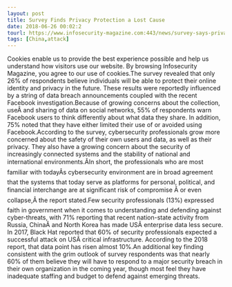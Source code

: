 ```yaml
---
layout: post
title: Survey Finds Privacy Protection a Lost Cause
date: 2018-06-26 00:02:2
tourl: https://www.infosecurity-magazine.com:443/news/survey-says-privacy-protection-is/
tags: [China,attack]
---
```

Cookies enable us to provide the best experience possible and help us understand how visitors use our website. By browsing Infosecurity Magazine, you agree to our use of cookies.The survey revealed that only 26% of respondents believe individuals will be able to protect their online identity and privacy in the future. These results were reportedly influenced by a string of data breach announcements coupled with the recent Facebook investigation.Because of growing concerns about the collection, useÂ and sharing of data on social networks, 55% of respondents warn Facebook users to think differently about what data they share. In addition, 75% noted that they have either limited their use of or avoided using Facebook.According to the survey, cybersecurity professionals grow more concerned about the safety of their own users and data, as well as their privacy. They also have a growing concern about the security of increasingly connected systems and the stability of national and international environments.ÂIn short, the professionals who are most familiar with todayÂs cybersecurity environment are in broad agreement that the systems that today serve as platforms for personal, political, and financial interchange are at significant risk of compromise Â or even collapse,Â the report stated.Few security professionals (13%) expressed faith in government when it comes to understanding and defending against cyber-threats, with 71% reporting that recent nation-state activity from Russia, ChinaÂ and North Korea has made USÂ enterprise data less secure. In 2017, Black Hat reported that 60% of security professionals expected a successful attack on USÂ critical infrastructure. According to the 2018 report, that data point has risen almost 10%.An additional key finding consistent with the grim outlook of survey respondents was that nearly 60% of them believe they will have to respond to a major security breach in their own organization in the coming year, though most feel they have inadequate staffing and budget to defend against emerging threats.
